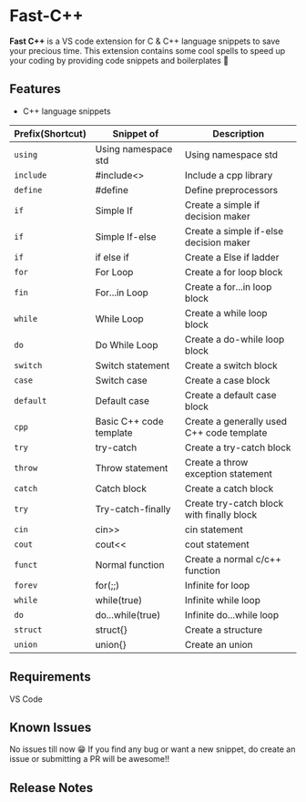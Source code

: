 # Fast-C++ 

**Fast C++** is a VS code extension for C & C++ language snippets to save your precious time. This extension contains some cool spells to speed up your coding by providing code snippets and boilerplates 🚀

## Features

 - C++ language snippets
 
 | Prefix(Shortcut) | Snippet of | Description |
  |---|---|---|
  |`using`| Using namespace std | Using namespace std |
  |`include`| #include<> | Include a cpp library | 
  |`define`|#define |Define preprocessors|
  |`if`| Simple If | Create a simple if decision maker |
  |`if`| Simple If-else | Create a simple if-else decision maker |
  |`if`| if else if | Create a Else if ladder |
  |`for`| For Loop | Create a for loop block |
  |`fin`| For...in Loop | Create a for...in loop block |
  |`while`| While Loop | Create a while loop block |
  |`do`| Do While Loop |Create a do-while loop block |
  |`switch`| Switch statement | Create a switch block |
  |`case`| Switch case | Create a case block |
  |`default`| Default case | Create a default case block |
  |`cpp`| Basic C++ code template | Create a generally used C++ code template |
  |`try`|try-catch| Create a try-catch block|
  |`throw`|Throw statement| Create a throw exception statement |
  |`catch`|Catch block|Create a catch block|
  |`try`|Try-catch-finally|Create try-catch block with finally block|
  |`cin`|cin>>|cin statement|
  |`cout`|cout<<|cout statement|
  |`funct`|Normal function|Create a normal c/c++ function|
  |`forev`|for(;;)|Infinite for loop|
  |`while`|while(true)|Infinite while loop|
  |`do`|do...while(true)|Infinite do...while loop|
  |`struct`|struct{}|Create a structure|
  |`union`|union{}|Create an union|
  
## Requirements

VS Code

## Known Issues

No issues till now 😁
If you find any bug or want a new snippet, do create an issue or submitting a PR will be awesome!!

## Release Notes
